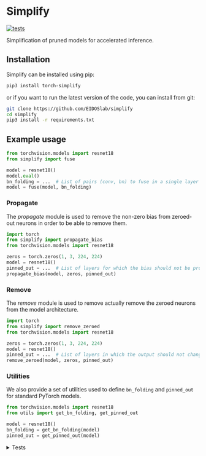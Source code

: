# Simplify

[![tests](https://github.com/EIDOSlab/simplify/actions/workflows/test.yaml/badge.svg)](https://github.com/EIDOSlab/simplify/actions/workflows/test.yaml)

Simplification of pruned models for accelerated inference.

[comment]: <> (- [Installation]&#40;#installation&#41;)

[comment]: <> (- [Modules]&#40;#usage&#41;)

[comment]: <> (    - [Dataloaders]&#40;#dataloaders&#41;)

[comment]: <> (    - [Evaluation]&#40;#evalutation&#41;)

[comment]: <> (    - [Models]&#40;#models&#41;)

[comment]: <> (    - [Pruning]&#40;#pruning&#41;)

[comment]: <> (        - [CSNN]&#40;#CSNN&#41;)

[comment]: <> (        - [Pruning]&#40;#Pruning&#41;)

[comment]: <> (        - [Thresholding]&#40;#Thresholding&#41;)

[comment]: <> (    - [Utils]&#40;#Utils&#41;)

[comment]: <> (- [Contributing]&#40;#contributing&#41;   )

[comment]: <> (- [License]&#40;#license&#41;)

## Installation

Simplify can be installed using pip:

```bash
pip3 install torch-simplify
```

or if you want to run the latest version of the code, you can install from git:

```bash
git clone https://github.com/EIDOSlab/simplify
cd simplify
pip3 install -r requirements.txt
```

## Example usage

```python
from torchvision.models import resnet18
from simplify import fuse

model = resnet18()
model.eval()
bn_folding = ...  # List of pairs (conv, bn) to fuse in a single layer
model = fuse(model, bn_folding)
```

### Propagate

The *propagate* module is used to remove the non-zero bias from zeroed-out neurons in order to be able to remove them.

````python
import torch
from simplify import propagate_bias
from torchvision.models import resnet18

zeros = torch.zeros(1, 3, 224, 224)
model = resnet18()
pinned_out = ...  # List of layers for which the bias should not be propagated
propagate_bias(model, zeros, pinned_out)
````

### Remove

The *remove* module is used to remove actually remove the zeroed neurons from the model architecture.

````python
import torch
from simplify import remove_zeroed
from torchvision.models import resnet18

zeros = torch.zeros(1, 3, 224, 224)
model = resnet18()
pinned_out = ...  # List of layers in which the output should not change shape
remove_zeroed(model, zeros, pinned_out)
````

### Utilities

We also provide a set of utilities used to define `bn_folding` and `pinned_out` for standard PyTorch models.

````python
from torchvision.models import resnet18
from utils import get_bn_folding, get_pinned_out

model = resnet18()
bn_folding = get_bn_folding(model)
pinned_out = get_pinned_out(model)
````

<details>
<summary>
Tests
</summary>

#### Inference time benchmarks

<!-- benchmark starts -->
Update timestamp 05/07/2021 18:17:31

Random structured pruning amount = 50.0%

| Architecture       | Dense time        | Pruned time       | Simplified time   |
|--------------------|-------------------|-------------------|-------------------|
| alexnet            | 0.2577s ± 0.0081  | 0.2504s ± 0.0033  | 0.1111s ± 0.0020  |
| vgg11              | 2.8114s ± 0.0063  | 2.7723s ± 0.0049  | 1.2322s ± 0.0329  |
| vgg11_bn           | 3.7295s ± 0.0315  | 3.7032s ± 0.0359  | 1.2042s ± 0.0036  |
| vgg13              | 4.2336s ± 0.0087  | 4.1931s ± 0.0052  | 1.8775s ± 0.0155  |
| vgg13_bn           | 5.7881s ± 0.0093  | 5.7439s ± 0.0155  | 1.8816s ± 0.0096  |
| vgg16              | 5.2830s ± 0.0519  | 5.2388s ± 0.0097  | 2.2093s ± 0.0159  |
| vgg16_bn           | 7.0211s ± 0.0519  | 6.9299s ± 0.0098  | 2.2177s ± 0.0161  |
| vgg19              | 6.3392s ± 0.0596  | 6.3078s ± 0.0104  | 2.5403s ± 0.0049  |
| vgg19_bn           | 8.1515s ± 0.0105  | 8.1052s ± 0.0129  | 2.5446s ± 0.0122  |
| resnet18           | 1.1034s ± 0.0086  | 1.0807s ± 0.0392  | 0.7747s ± 0.0088  |
| resnet34           | 1.7694s ± 0.0198  | 1.7521s ± 0.0231  | 1.1362s ± 0.0044  |
| resnet50           | 4.1352s ± 0.0597  | 4.1138s ± 0.0125  | 3.2767s ± 0.0309  |
| resnet101          | 6.0592s ± 0.0131  | 6.0507s ± 0.0195  | 4.7266s ± 0.0113  |
| resnet152          | 8.5031s ± 0.1002  | 8.8667s ± 0.1515  | 6.7244s ± 0.0086  |
| squeezenet1_0      | 1.0848s ± 0.0133  | 1.0484s ± 0.0036  | 1.3925s ± 0.0031  |
| squeezenet1_1      | 0.6057s ± 0.0044  | 0.5827s ± 0.0031  | 0.7286s ± 0.0069  |
| densenet121        | 4.6411s ± 0.0149  | 4.6228s ± 0.0108  | 4.9788s ± 0.0547  |
| densenet161        | 8.7623s ± 0.1674  | 8.6944s ± 0.0281  | 9.1983s ± 0.0217  |
| densenet169        | 4.9993s ± 0.0833  | 4.9432s ± 0.0111  | 5.6277s ± 0.0145  |
| densenet201        | 6.4206s ± 0.0077  | 6.4032s ± 0.0125  | 7.3703s ± 0.0387  |
| inception_v3       | 1.9746s ± 0.0095  | 1.9572s ± 0.0306  | 1.2341s ± 0.0076  |
| googlenet          | 1.4476s ± 0.0392  | 1.3462s ± 0.0040  | 0.5527s ± 0.0059  |
| shufflenet_v2_x0_5 | 0.3829s ± 0.0015  | 0.3785s ± 0.0010  | 0.4135s ± 0.0004  |
| shufflenet_v2_x1_0 | 0.4860s ± 0.0053  | 0.4784s ± 0.0026  | 0.5126s ± 0.0016  |
| shufflenet_v2_x1_5 | 0.0000s ± 0.0000  | 0.0000s ± 0.0000  | 0.0000s ± 0.0000  |
| shufflenet_v2_x2_0 | 0.0000s ± 0.0000  | 0.0000s ± 0.0000  | 0.0000s ± 0.0000  |
| mobilenet_v2       | 2.4628s ± 0.0406  | 2.4392s ± 0.0059  | 2.4253s ± 0.0251  |
| mobilenet_v3_small | 0.6632s ± 0.0078  | 0.6768s ± 0.0014  | 0.6897s ± 0.0079  |
| mobilenet_v3_large | 1.6865s ± 0.0138  | 1.6973s ± 0.0323  | 1.7647s ± 0.0304  |
| resnext50_32x4d    | 4.6971s ± 0.0084  | 4.6811s ± 0.0144  | 4.6095s ± 0.0200  |
| resnext101_32x8d   | 11.8239s ± 0.0175 | 11.8258s ± 0.1137 | 10.4550s ± 0.0122 |
| wide_resnet50_2    | 6.1868s ± 0.0124  | 6.1684s ± 0.0092  | 3.7727s ± 0.0111  |
| wide_resnet101_2   | 10.1057s ± 0.1189 | 10.0348s ± 0.0206 | 5.0008s ± 0.0687  |
| mnasnet0_5         | 1.1340s ± 0.0117  | 1.1301s ± 0.0051  | 1.1806s ± 0.0179  |
| mnasnet0_75        | 0.0000s ± 0.0000  | 0.0000s ± 0.0000  | 0.0000s ± 0.0000  |
| mnasnet1_0         | 2.2791s ± 0.0163  | 2.3859s ± 0.0118  | 2.3062s ± 0.0378  |
| mnasnet1_3         | 0.0000s ± 0.0000  | 0.0000s ± 0.0000  | 0.0000s ± 0.0000  |
<!-- benchmark ends -->

#### Status of torchvision.models

:heavy_check_mark:: all good

:x:: gives different results

:cursing_face:: an exception occurred

:man_shrugging:: test skipped due to failing of the previous one


<!-- table starts -->
Update timestamp 03/07/2021 15:10:26

|    Architecture    |  BatchNorm Folding  |  Bias Propagation  |   Simplification   |
|--------------------|---------------------|--------------------|--------------------|
|      alexnet       | :heavy_check_mark:  | :heavy_check_mark: | :heavy_check_mark: |
|       vgg11        | :heavy_check_mark:  | :heavy_check_mark: | :heavy_check_mark: |
|      vgg11_bn      | :heavy_check_mark:  | :heavy_check_mark: | :heavy_check_mark: |
|       vgg13        | :heavy_check_mark:  | :heavy_check_mark: | :heavy_check_mark: |
|      vgg13_bn      | :heavy_check_mark:  | :heavy_check_mark: | :heavy_check_mark: |
|       vgg16        | :heavy_check_mark:  | :heavy_check_mark: | :heavy_check_mark: |
|      vgg16_bn      | :heavy_check_mark:  | :heavy_check_mark: | :heavy_check_mark: |
|       vgg19        | :heavy_check_mark:  | :heavy_check_mark: | :heavy_check_mark: |
|      vgg19_bn      | :heavy_check_mark:  | :heavy_check_mark: | :heavy_check_mark: |
|      resnet18      | :heavy_check_mark:  | :heavy_check_mark: | :heavy_check_mark: |
|      resnet34      | :heavy_check_mark:  | :heavy_check_mark: | :heavy_check_mark: |
|      resnet50      | :heavy_check_mark:  | :heavy_check_mark: | :heavy_check_mark: |
|     resnet101      | :heavy_check_mark:  | :heavy_check_mark: | :heavy_check_mark: |
|     resnet152      | :heavy_check_mark:  | :heavy_check_mark: | :heavy_check_mark: |
|   squeezenet1_0    | :heavy_check_mark:  | :heavy_check_mark: | :heavy_check_mark: |
|   squeezenet1_1    | :heavy_check_mark:  | :heavy_check_mark: | :heavy_check_mark: |
|    densenet121     | :heavy_check_mark:  | :heavy_check_mark: | :heavy_check_mark: |
|    densenet161     | :heavy_check_mark:  | :heavy_check_mark: | :heavy_check_mark: |
|    densenet169     | :heavy_check_mark:  | :heavy_check_mark: | :heavy_check_mark: |
|    densenet201     | :heavy_check_mark:  | :heavy_check_mark: | :heavy_check_mark: |
|    inception_v3    | :heavy_check_mark:  | :heavy_check_mark: | :heavy_check_mark: |
|     googlenet      | :heavy_check_mark:  | :heavy_check_mark: | :heavy_check_mark: |
| shufflenet_v2_x0_5 | :heavy_check_mark:  | :heavy_check_mark: | :heavy_check_mark: |
| shufflenet_v2_x1_0 | :heavy_check_mark:  | :heavy_check_mark: | :heavy_check_mark: |
| shufflenet_v2_x1_5 | :heavy_check_mark:  | :heavy_check_mark: | :heavy_check_mark: |
| shufflenet_v2_x2_0 | :heavy_check_mark:  | :heavy_check_mark: | :heavy_check_mark: |
|    mobilenet_v2    | :heavy_check_mark:  | :heavy_check_mark: | :heavy_check_mark: |
| mobilenet_v3_small | :heavy_check_mark:  | :heavy_check_mark: | :heavy_check_mark: |
| mobilenet_v3_large | :heavy_check_mark:  | :heavy_check_mark: | :heavy_check_mark: |
|  resnext50_32x4d   | :heavy_check_mark:  | :heavy_check_mark: | :heavy_check_mark: |
|  resnext101_32x8d  | :heavy_check_mark:  | :heavy_check_mark: | :heavy_check_mark: |
|  wide_resnet50_2   | :heavy_check_mark:  | :heavy_check_mark: | :heavy_check_mark: |
|  wide_resnet101_2  | :heavy_check_mark:  | :heavy_check_mark: | :heavy_check_mark: |
|     mnasnet0_5     | :heavy_check_mark:  | :heavy_check_mark: | :heavy_check_mark: |
|    mnasnet0_75     | :heavy_check_mark:  | :heavy_check_mark: | :heavy_check_mark: |
|     mnasnet1_0     | :heavy_check_mark:  | :heavy_check_mark: | :heavy_check_mark: |
|     mnasnet1_3     | :heavy_check_mark:  | :heavy_check_mark: | :heavy_check_mark: |
<!-- table ends -->
</details>